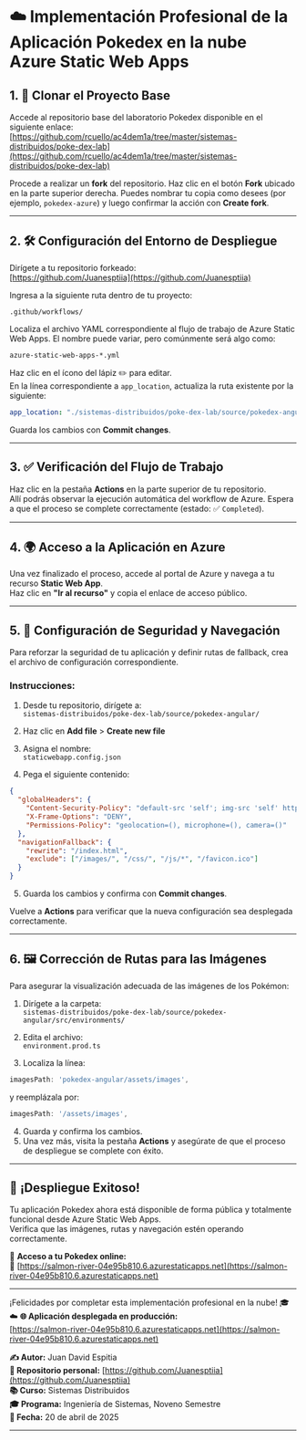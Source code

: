 # ☁️ Implementación Profesional de la Aplicación Pokedex en la nube Azure Static Web Apps



## 1. 📌 Clonar el Proyecto Base

Accede al repositorio base del laboratorio Pokedex disponible en el siguiente enlace:  
[https://github.com/rcuello/ac4dem1a/tree/master/sistemas-distribuidos/poke-dex-lab](https://github.com/rcuello/ac4dem1a/tree/master/sistemas-distribuidos/poke-dex-lab)

Procede a realizar un **fork** del repositorio. Haz clic en el botón **Fork** ubicado en la parte superior derecha. Puedes nombrar tu copia como desees (por ejemplo, `pokedex-azure`) y luego confirmar la acción con **Create fork**.

---

## 2. 🛠️ Configuración del Entorno de Despliegue

Dirígete a tu repositorio forkeado:  
[https://github.com/Juanesptiia](https://github.com/Juanesptiia)

Ingresa a la siguiente ruta dentro de tu proyecto:

```
.github/workflows/
```

Localiza el archivo YAML correspondiente al flujo de trabajo de Azure Static Web Apps. El nombre puede variar, pero comúnmente será algo como:

```
azure-static-web-apps-*.yml
```

Haz clic en el ícono del lápiz ✏️ para editar.  
En la línea correspondiente a `app_location`, actualiza la ruta existente por la siguiente:

```yaml
app_location: "./sistemas-distribuidos/poke-dex-lab/source/pokedex-angular"
```

Guarda los cambios con **Commit changes**.

---

## 3. ✅ Verificación del Flujo de Trabajo

Haz clic en la pestaña **Actions** en la parte superior de tu repositorio.  
Allí podrás observar la ejecución automática del workflow de Azure. Espera a que el proceso se complete correctamente (estado: ✅ `Completed`).

---

## 4. 🌍 Acceso a la Aplicación en Azure

Una vez finalizado el proceso, accede al portal de Azure y navega a tu recurso **Static Web App**.  
Haz clic en **"Ir al recurso"** y copia el enlace de acceso público. 

---

## 5. 🔐 Configuración de Seguridad y Navegación

Para reforzar la seguridad de tu aplicación y definir rutas de fallback, crea el archivo de configuración correspondiente.

### Instrucciones:

1. Desde tu repositorio, dirígete a:  
   `sistemas-distribuidos/poke-dex-lab/source/pokedex-angular/`

2. Haz clic en **Add file** > **Create new file**  
3. Asigna el nombre:  
   `staticwebapp.config.json`

4. Pega el siguiente contenido:

```json
{
  "globalHeaders": {
    "Content-Security-Policy": "default-src 'self'; img-src 'self' https://raw.githubusercontent.com https://pokeapi.co https://assets.pokemon.com; script-src 'self' 'unsafe-inline'; style-src 'self' 'unsafe-inline' https://fonts.googleapis.com; font-src 'self' https://fonts.gstatic.com; connect-src 'self' https://beta.pokeapi.co",
    "X-Frame-Options": "DENY",
    "Permissions-Policy": "geolocation=(), microphone=(), camera=()"
  },
  "navigationFallback": {
    "rewrite": "/index.html",
    "exclude": ["/images/", "/css/", "/js/*", "/favicon.ico"]
  }
}
```

5. Guarda los cambios y confirma con **Commit changes**.

Vuelve a **Actions** para verificar que la nueva configuración sea desplegada correctamente.

---

## 6. 🖼️ Corrección de Rutas para las Imágenes

Para asegurar la visualización adecuada de las imágenes de los Pokémon:

1. Dirígete a la carpeta:  
   `sistemas-distribuidos/poke-dex-lab/source/pokedex-angular/src/environments/`

2. Edita el archivo:  
   `environment.prod.ts`

3. Localiza la línea:

```ts
imagesPath: 'pokedex-angular/assets/images',
```

y reemplázala por:

```ts
imagesPath: '/assets/images',
```

4. Guarda y confirma los cambios.  
5. Una vez más, visita la pestaña **Actions** y asegúrate de que el proceso de despliegue se complete con éxito.

---

## 🎉 ¡Despliegue Exitoso!

Tu aplicación Pokedex ahora está disponible de forma pública y totalmente funcional desde Azure Static Web Apps.  
Verifica que las imágenes, rutas y navegación estén operando correctamente.

📌 **Acceso a tu Pokedex online:**  
🔗 [https://salmon-river-04e95b810.6.azurestaticapps.net](https://salmon-river-04e95b810.6.azurestaticapps.net)

---

¡Felicidades por completar esta implementación profesional en la nube! 🎓☁️
**🌐 Aplicación desplegada en producción:**  
[https://salmon-river-04e95b810.6.azurestaticapps.net](https://salmon-river-04e95b810.6.azurestaticapps.net)

**✍️ Autor:** Juan David Espitia  
**📂 Repositorio personal:** [https://github.com/Juanesptiia](https://github.com/Juanesptiia)  
**📚 Curso:** Sistemas Distribuidos  
**🎓 Programa:** Ingeniería de Sistemas, Noveno Semestre  
**📅 Fecha:** 20 de abril de 2025

---

